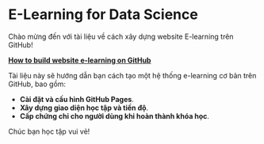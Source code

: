 # E-Learning for Data Science

Chào mừng đến với tài liệu về cách xây dựng website E-learning trên GitHub!

[**How to build website e-learning on GitHub**](https://github.com/hoanglong8/Document-Data-science/blob/main/E-learning%20DS/How-to-build-website-elearning-on-GitHub.md)

Tài liệu này sẽ hướng dẫn bạn cách tạo một hệ thống e-learning cơ bản trên GitHub, bao gồm:
- **Cài đặt và cấu hình GitHub Pages**.
- **Xây dựng giao diện học tập và tiến độ**.
- **Cấp chứng chỉ cho người dùng khi hoàn thành khóa học**.

Chúc bạn học tập vui vẻ!
